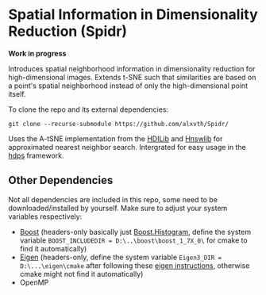 # Spatial Information in Dimensionality Reduction (Spidr)

**Work in progress**

Introduces spatial neighborhood information in dimensionality reduction for high-dimensional images. 
Extends t-SNE such that similarities are based on a point's spatial neighborhood instead of only the high-dimensional point itself.

To clone the repo and its external dependencies:

```git clone --recurse-submodule https://github.com/alxvth/Spidr/```

Uses the A-tSNE implementation from the [HDILib](https://github.com/biovault/HDILib) and [Hnswlib](https://github.com/nmslib/hnswlib) for approximated nearest neighbor search.
Intergrated for easy usage in the [hdps](https://github.com/hdps/SpidrPlugin) framework.

## Other Dependencies
Not all dependencies are included in this repo, some need to be downloaded/installed by yourself. 
Make sure to adjust your system variables respectively:
- [Boost](https://www.boost.org/) (headers-only basically just [Boost.Histogram](https://www.boost.org/doc/libs/1_73_0/libs/histogram/doc/html/index.html), define the system variable `BOOST_INCLUDEDIR = D:\..\boost\boost_1_7X_0\` for cmake to find it automatically)
- [Eigen](http://eigen.tuxfamily.org/index.php?title=Main_Page) (headers-only, define the system variable `Eigen3_DIR = D:\...\eigen\cmake` after following these [eigen instructions](https://gitlab.com/libeigen/eigen/-/blob/master/INSTALL), otherwise cmake might not find it automatically)
- OpenMP
